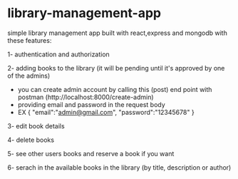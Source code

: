 # library-management-app

simple library management app built with react,express and mongodb with these features:

1- authentication and authorization 

2- adding books to the library (it will be pending until it's approved by one of the admins)

- you can create admin account by calling this (post) end point  with postman (http://localhost:8000/create-admin)
- providing email and password in the request body
- EX
{ 
"email":"admin@gmail.com",
"password":"12345678"
}

3- edit book details

4- delete books 

5- see other users books and reserve a book if you want

6- serach in the available books in the library (by title, description or author)
